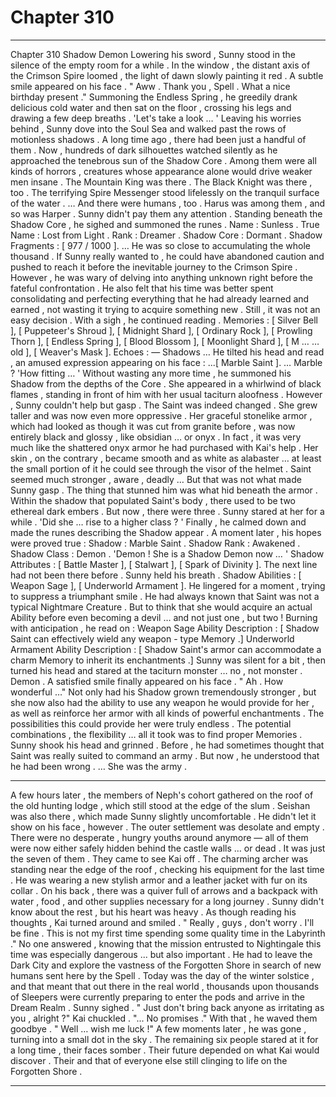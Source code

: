 
# Chapter 310


---

Chapter 310 Shadow Demon
Lowering his sword , Sunny stood in the silence of the empty room for a while . In the window , the distant axis of the Crimson Spire loomed , the light of dawn slowly painting it red .
A subtle smile appeared on his face .
" Aww . Thank you , Spell . What a nice birthday present ."
Summoning the Endless Spring , he greedily drank delicious cold water and then sat on the floor , crossing his legs and drawing a few deep breaths .
'Let's take a look … '
Leaving his worries behind , Sunny dove into the Soul Sea and walked past the rows of motionless shadows .
A long time ago , there had been just a handful of them . Now , hundreds of dark silhouettes watched silently as he approached the tenebrous sun of the Shadow Core . Among them were all kinds of horrors , creatures whose appearance alone would drive weaker men insane . The Mountain King was there . The Black Knight was there , too . The terrifying Spire Messenger stood lifelessly on the tranquil surface of the water .
… And there were humans , too . Harus was among them , and so was Harper .
Sunny didn't pay them any attention .
Standing beneath the Shadow Core , he sighed and summoned the runes .
Name : Sunless .
True Name : Lost from Light .
Rank : Dreamer .
Shadow Core : Dormant .
Shadow Fragments : [ 977 / 1000 ].
… He was so close to accumulating the whole thousand . If Sunny really wanted to , he could have abandoned caution and pushed to reach it before the inevitable journey to the Crimson Spire . However , he was wary of delving into anything unknown right before the fateful confrontation .
He also felt that his time was better spent consolidating and perfecting everything that he had already learned and earned , not wasting it trying to acquire something new .
Still , it was not an easy decision .
With a sigh , he continued reading .
Memories : [ Silver Bell ], [ Puppeteer's Shroud ], [ Midnight Shard ], [ Ordinary Rock ], [ Prowling Thorn ], [ Endless Spring ], [ Blood Blossom ], [ Moonlight Shard ], [ M … … old ], [ Weaver's Mask ].
Echoes : —
Shadows …
He tilted his head and read , an amused expression appearing on his face :
...[ Marble Saint ].
… Marble ?
'How fitting … '
Without wasting any more time , he summoned his Shadow from the depths of the Core . She appeared in a whirlwind of black flames , standing in front of him with her usual taciturn aloofness .
However , Sunny couldn't help but gasp .
The Saint was indeed changed . She grew taller and was now even more oppressive . Her graceful stonelike armor , which had looked as though it was cut from granite before , was now entirely black and glossy , like obsidian … or onyx . In fact , it was very much like the shattered onyx armor he had purchased with Kai's help .
Her skin , on the contrary , became smooth and as white as alabaster … at least the small portion of it he could see through the visor of the helmet .
Saint seemed much stronger , aware , deadly …
But that was not what made Sunny gasp .
The thing that stunned him was what hid beneath the armor . Within the shadow that populated Saint's body , there used to be two ethereal dark embers .
But now , there were three .
Sunny stared at her for a while .
'Did she … rise to a higher class ? '
Finally , he calmed down and made the runes describing the Shadow appear . A moment later , his hopes were proved true :
Shadow : Marble Saint .
Shadow Rank : Awakened .
Shadow Class : Demon .
'Demon ! She is a Shadow Demon now … '
Shadow Attributes : [ Battle Master ], [ Stalwart ], [ Spark of Divinity ].
The next line had not been there before . Sunny held his breath .
Shadow Abilities : [ Weapon Sage ], [ Underworld Armament ].
He lingered for a moment , trying to suppress a triumphant smile .
He had always known that Saint was not a typical Nightmare Creature . But to think that she would acquire an actual Ability before even becoming a devil … and not just one , but two !
Burning with anticipation , he read on :
Weapon Sage Ability Description : [ Shadow Saint can effectively wield any weapon - type Memory .]
Underworld Armament Ability Description : [ Shadow Saint's armor can accommodate a charm Memory to inherit its enchantments .]
Sunny was silent for a bit , then turned his head and stared at the taciturn monster … no , not monster .
Demon .
A satisfied smile finally appeared on his face .
" Ah . How wonderful …"
Not only had his Shadow grown tremendously stronger , but she now also had the ability to use any weapon he would provide for her , as well as reinforce her armor with all kinds of powerful enchantments .
The possibilities this could provide her were truly endless . The potential combinations , the flexibility … all it took was to find proper Memories .
Sunny shook his head and grinned .
Before , he had sometimes thought that Saint was really suited to command an army .
But now , he understood that he had been wrong .
… She was the army .
***
A few hours later , the members of Neph's cohort gathered on the roof of the old hunting lodge , which still stood at the edge of the slum . Seishan was also there , which made Sunny slightly uncomfortable . He didn't let it show on his face , however .
The outer settlement was desolate and empty . There were no desperate , hungry youths around anymore — all of them were now either safely hidden behind the castle walls … or dead .
It was just the seven of them . They came to see Kai off .
The charming archer was standing near the edge of the roof , checking his equipment for the last time . He was wearing a new stylish armor and a leather jacket with fur on its collar . On his back , there was a quiver full of arrows and a backpack with water , food , and other supplies necessary for a long journey .
Sunny didn't know about the rest , but his heart was heavy .
As though reading his thoughts , Kai turned around and smiled .
" Really , guys , don't worry . I'll be fine . This is not my first time spending some quality time in the Labyrinth ."
No one answered , knowing that the mission entrusted to Nightingale this time was especially dangerous ... but also important .
He had to leave the Dark City and explore the vastness of the Forgotten Shore in search of new humans sent here by the Spell .
Today was the day of the winter solstice , and that meant that out there in the real world , thousands upon thousands of Sleepers were currently preparing to enter the pods and arrive in the Dream Realm .
Sunny sighed .
" Just don't bring back anyone as irritating as you , alright ?"
Kai chuckled .
"... No promises ."
With that , he waved them goodbye .
" Well … wish me luck !"
A few moments later , he was gone , turning into a small dot in the sky .
The remaining six people stared at it for a long time , their faces somber .
Their future depended on what Kai would discover .
Their and that of everyone else still clinging to life on the Forgotten Shore .

---

